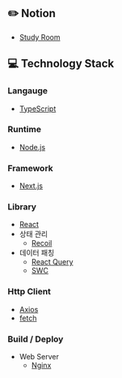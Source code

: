 ## :pencil2: Notion
+ [Study Room](https://violet-lilac.notion.site/Next-js-5c6153ac96bc492caa9fae71cd15833a)

## :computer: Technology Stack
### Langauge
+ [TypeScript](https://www.typescriptlang.org/)

### Runtime
+ [Node.js](https://nodejs.org/ko/)

### Framework
+ [Next.js](https://nextjs.org/)

### Library
+ [React](https://reactjs.org/)
+ 상태 관리
  + [Recoil](https://recoiljs.org/)
+ 데이터 패칭
  + [React Query](https://react-query-v3.tanstack.com/)
  + [SWC](https://swc.rs/)

### Http Client
+ [Axios](https://github.com/axios/axios)
+ [fetch](https://developer.mozilla.org/ko/docs/Web/API/Fetch_API/Using_Fetch)

### Build / Deploy
+ Web Server
  + [Nginx](https://www.nginx.com/)

